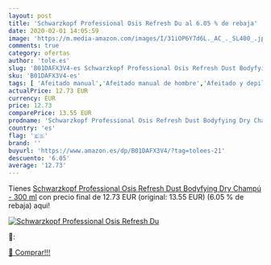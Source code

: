 ```yaml
---
layout: post
title: 'Schwarzkopf Professional Osis Refresh Du al 6.05 % de rebaja'
date: 2020-02-01 14:05:59
image: 'https://m.media-amazon.com/images/I/31iOP6Y7d6L._AC_._SL400_.jpg'
comments: true
category: ofertas
author: 'tole.es'
slug: 'B01DAFX3V4-es Schwarzkopf Professional Osis Refresh Dust Bodyfying Dry...'
sku: 'B01DAFX3V4-es'
tags: [ 'Afeitado manual','Afeitado manual de hombre','Afeitado y depilación','Alimentación y bebidas','Bebidas espirituosas y licores','Belleza','Cervezas, vinos y licores','Cestas regalo y regalos gourmet','Cortapelos y barberos','Cortapelos, barberos y afeitadoras corporales','Cremas para manos y uñas','Cuchillas de afeitar para hombre','Cuidado y limpieza del hogar','Cuidados pre-depilación y afeitado','Decoración del hogar','Delineadores de ojos','Espumas en Cuidados pre-depilación y afeitado','Hogar y cocina','Manicura y pedicura','Maquillaje','Maquillaje para ojos','Papel higiénico','Productos para el cuidado de la piel','Productos para el cuidado de las manos y de los pies','Productos para la lavandería','Rollos de cocina, papel higiénico y pañuelos de papel','Ropa','Salud y cuidado personal','Sets y juegos para el cuidado de la piel','Suavizante líquido','Tablas de cortar','Utensilios de cocina','Velas','Velas en frasco','Velas y candelabros','Whisky','champú','schwarzkopf', ]
actualPrice: 12.73 EUR
currency: EUR
price: 12.73
comparePrice: 13.55 EUR
prodname: 'Schwarzkopf Professional Osis Refresh Dust Bodyfying Dry Champú - 300 ml'
country: 'es'
flag: '🇪🇸'
brand: ''
buyurl: 'https://www.amazon.es/dp/B01DAFX3V4/?tag=tolees-21'
descuento: '6.05'
average: '12.73'
---
```


Tienes [Schwarzkopf Professional Osis Refresh Dust Bodyfying Dry Champú - 300 ml](https://www.amazon.es/dp/B01DAFX3V4/?tag=tolees-21) con precio final de  12.73 EUR (original: 13.55 EUR) (6.05 %  de rebaja) aqui!

[![Schwarzkopf Professional Osis Refresh Du](https://m.media-amazon.com/images/I/31iOP6Y7d6L._AC_._SL400_.jpg)](https://www.amazon.es/dp/B01DAFX3V4/?tag=tolees-21)

🔎:


[🛒 Comprar!!!](https://www.amazon.es/dp/B01DAFX3V4/?tag=tolees-21)
